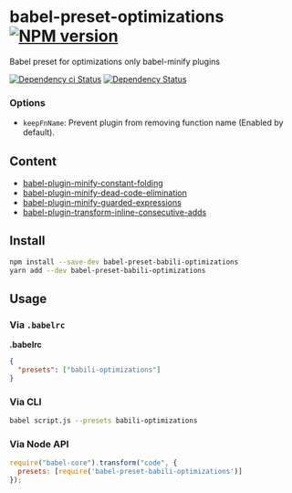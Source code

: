 # babel-preset-optimizations [![NPM version][npm-image]][npm-url]

Babel preset for optimizations only babel-minify plugins

[![Dependency ci Status][dependencyci-image]][dependencyci-url]
[![Dependency Status][daviddm-image]][daviddm-url]

### Options

- `keepFnName`: Prevent plugin from removing function name (Enabled by default).

## Content

- [babel-plugin-minify-constant-folding](https://www.npmjs.com/package/babel-plugin-minify-constant-folding)
- [babel-plugin-minify-dead-code-elimination](https://www.npmjs.com/package/babel-plugin-minify-dead-code-elimination)
- [babel-plugin-minify-guarded-expressions](https://www.npmjs.com/package/babel-plugin-minify-guarded-expressions)
- [babel-plugin-transform-inline-consecutive-adds](https://www.npmjs.com/package/babel-plugin-transform-inline-consecutive-adds)

## Install

```bash
npm install --save-dev babel-preset-babili-optimizations
yarn add --dev babel-preset-babili-optimizations
```

## Usage

### Via `.babelrc`

**.babelrc**

```json
{
  "presets": ["babili-optimizations"]
}
```

### Via CLI

```sh
babel script.js --presets babili-optimizations
```

### Via Node API

```javascript
require("babel-core").transform("code", {
  presets: [require('babel-preset-babili-optimizations')]
});
```

[npm-image]: https://img.shields.io/npm/v/babel-preset-optimizations.svg?style=flat-square
[npm-url]: https://npmjs.org/package/babel-preset-optimizations
[daviddm-image]: https://david-dm.org/christophehurpeau/babel-preset-optimizations.svg?style=flat-square
[daviddm-url]: https://david-dm.org/christophehurpeau/babel-preset-optimizations
[dependencyci-image]: https://dependencyci.com/github/christophehurpeau/babel-preset-optimizations/badge?style=flat-square
[dependencyci-url]: https://dependencyci.com/github/christophehurpeau/babel-preset-optimizations
